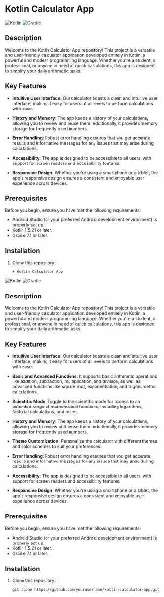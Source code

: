 # Kotlin Calculator App

![Kotlin](https://img.shields.io/badge/Kotlin-1.5.21-blue.svg)
![Gradle](https://img.shields.io/badge/Gradle-7.1-green.svg)

## Description

Welcome to the Kotlin Calculator App repository! This project is a versatile and user-friendly calculator application developed entirely in Kotlin, a powerful and modern programming language. Whether you're a student, a professional, or anyone in need of quick calculations, this app is designed to simplify your daily arithmetic tasks.

## Key Features

- **Intuitive User Interface**: Our calculator boasts a clean and intuitive user interface, making it easy for users of all levels to perform calculations with ease.

- **History and Memory**: The app keeps a history of your calculations, allowing you to review and reuse them. Additionally, it provides memory storage for frequently used numbers.

- **Error Handling**: Robust error handling ensures that you get accurate results and informative messages for any issues that may arise during calculations.

- **Accessibility**: The app is designed to be accessible to all users, with support for screen readers and accessibility features.

- **Responsive Design**: Whether you're using a smartphone or a tablet, the app's responsive design ensures a consistent and enjoyable user experience across devices.

## Prerequisites

Before you begin, ensure you have met the following requirements:

- Android Studio (or your preferred Android development environment) is properly set up.
- Kotlin 1.5.21 or later.
- Gradle 7.1 or later.

## Installation

1. Clone this repository:

   ```shell
   # Kotlin Calculator App

![Kotlin](https://img.shields.io/badge/Kotlin-1.5.21-blue.svg)
![Gradle](https://img.shields.io/badge/Gradle-7.1-green.svg)

## Description

Welcome to the Kotlin Calculator App repository! This project is a versatile and user-friendly calculator application developed entirely in Kotlin, a powerful and modern programming language. Whether you're a student, a professional, or anyone in need of quick calculations, this app is designed to simplify your daily arithmetic tasks.

## Key Features

- **Intuitive User Interface**: Our calculator boasts a clean and intuitive user interface, making it easy for users of all levels to perform calculations with ease.

- **Basic and Advanced Functions**: It supports basic arithmetic operations like addition, subtraction, multiplication, and division, as well as advanced functions like square root, exponentiation, and trigonometric calculations.

- **Scientific Mode**: Toggle to the scientific mode for access to an extended range of mathematical functions, including logarithms, factorial calculations, and more.

- **History and Memory**: The app keeps a history of your calculations, allowing you to review and reuse them. Additionally, it provides memory storage for frequently used numbers.

- **Theme Customization**: Personalize the calculator with different themes and color schemes to suit your preferences.

- **Error Handling**: Robust error handling ensures that you get accurate results and informative messages for any issues that may arise during calculations.

- **Accessibility**: The app is designed to be accessible to all users, with support for screen readers and accessibility features.

- **Responsive Design**: Whether you're using a smartphone or a tablet, the app's responsive design ensures a consistent and enjoyable user experience across devices.

## Prerequisites

Before you begin, ensure you have met the following requirements:

- Android Studio (or your preferred Android development environment) is properly set up.
- Kotlin 1.5.21 or later.
- Gradle 7.1 or later.

## Installation

1. Clone this repository:

   ```shell
   git clone https://github.com/yourusername/kotlin-calculator-app.git


